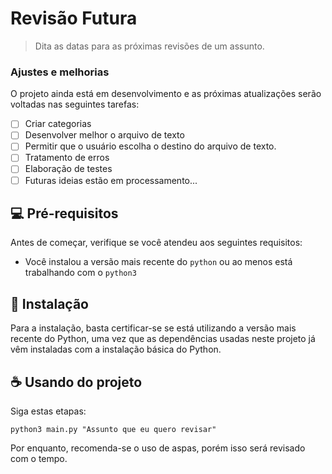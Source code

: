 # Revisão Futura

> Dita as datas para as próximas revisões de um assunto. 

### Ajustes e melhorias

O projeto ainda está em desenvolvimento e as próximas atualizações serão voltadas nas seguintes tarefas:

- [ ] Criar categorias 
- [ ] Desenvolver melhor o arquivo de texto
- [ ] Permitir que o usuário escolha o destino do arquivo de texto.
- [ ] Tratamento de erros
- [ ] Elaboração de testes
- [ ] Futuras ideias estão em processamento...

## 💻 Pré-requisitos

Antes de começar, verifique se você atendeu aos seguintes requisitos:

- Você instalou a versão mais recente do `python` ou ao menos está trabalhando com o `python3`

## 🚀 Instalação 

Para a instalação, basta certificar-se se está utilizando a versão mais recente do Python, uma vez que as dependências usadas neste projeto já vêm instaladas com a instalação básica do Python.

## ☕ Usando do projeto

Siga estas etapas:

```
python3 main.py "Assunto que eu quero revisar"
```

Por enquanto, recomenda-se o uso de aspas, porém isso será revisado com o tempo. 
